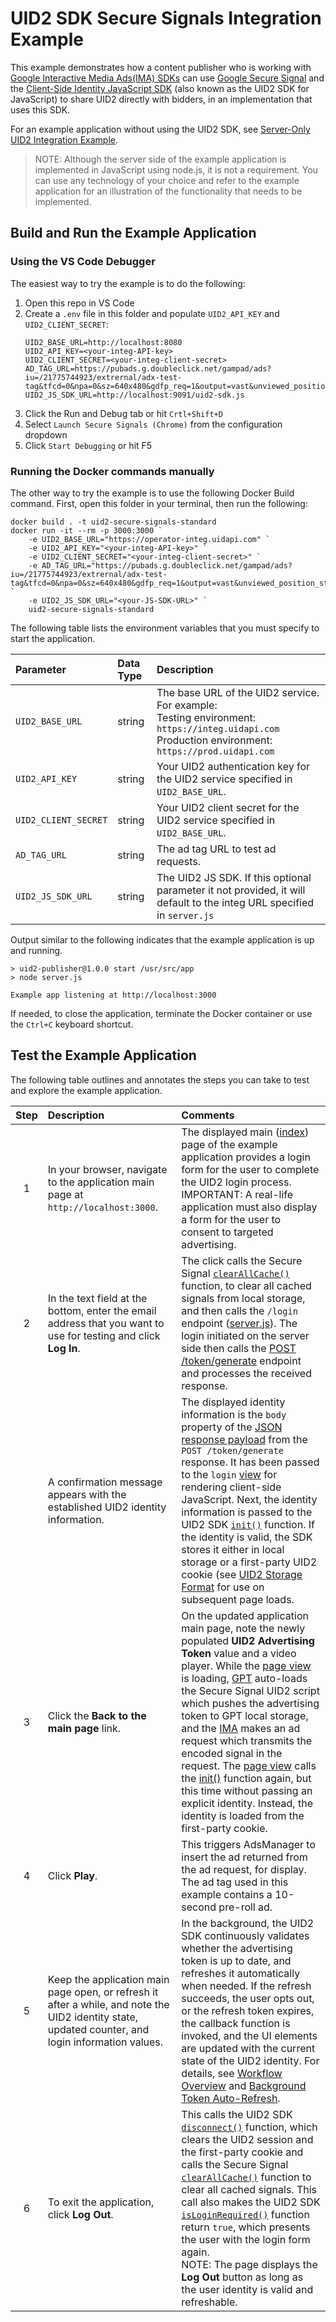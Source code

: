 # UID2 SDK Secure Signals Integration Example

This example demonstrates how a content publisher who is working with [Google Interactive Media Ads(IMA) SDKs](https://developers.google.com/interactive-media-ads/docs/sdks/html5/client-side) can use [Google Secure Signal](https://support.google.com/admanager/answer/10488752) and the [Client-Side Identity JavaScript SDK](https://unifiedid.com/docs/sdks/client-side-identity) (also known as the UID2 SDK for JavaScript) to share UID2 directly with bidders, in an implementation that uses this SDK.

For an example application without using the UID2 SDK, see [Server-Only UID2 Integration Example](../server_only/README.md).

> NOTE: Although the server side of the example application is implemented in JavaScript using node.js, it is not a requirement. You can use any technology of your choice and refer to the example application for an illustration of the functionality that needs to be implemented.

## Build and Run the Example Application

### Using the VS Code Debugger

The easiest way to try the example is to do the following:

1. Open this repo in VS Code
1. Create a `.env` file in this folder and populate `UID2_API_KEY` and `UID2_CLIENT_SECRET`:
   ```
   UID2_BASE_URL=http://localhost:8080
   UID2_API_KEY=<your-integ-API-key>
   UID2_CLIENT_SECRET=<your-integ-client-secret>
   AD_TAG_URL=https://pubads.g.doubleclick.net/gampad/ads?iu=/21775744923/extrernal/adx-test-tag&tfcd=0&npa=0&sz=640x480&gdfp_req=1&output=vast&unviewed_position_start=1&env=vp&impl=s&correlator=
   UID2_JS_SDK_URL=http://localhost:9091/uid2-sdk.js
   ```
1. Click the Run and Debug tab or hit `Crtl+Shift+D`
1. Select `Launch Secure Signals (Chrome)` from the configuration dropdown
1. Click `Start Debugging` or hit F5

### Running the Docker commands manually

The other way to try the example is to use the following Docker Build command. First, open this folder in your terminal, then run the following:

```
docker build . -t uid2-secure-signals-standard
docker run -it --rm -p 3000:3000 `
    -e UID2_BASE_URL="https://operator-integ.uidapi.com" `
    -e UID2_API_KEY="<your-integ-API-key>" `
    -e UID2_CLIENT_SECRET="<your-integ-client-secret>" `
    -e AD_TAG_URL="https://pubads.g.doubleclick.net/gampad/ads?iu=/21775744923/extrernal/adx-test-tag&tfcd=0&npa=0&sz=640x480&gdfp_req=1&output=vast&unviewed_position_start=1&env=vp&impl=s&correlator=" `
    -e UID2_JS_SDK_URL="<your-JS-SDK-URL>" `
    uid2-secure-signals-standard
```

The following table lists the environment variables that you must specify to start the application.

| Parameter            | Data Type | Description                                                                                                                                              |
| :------------------- | :-------- | :------------------------------------------------------------------------------------------------------------------------------------------------------- |
| `UID2_BASE_URL`      | string    | The base URL of the UID2 service. For example:</br>Testing environment: `https://integ.uidapi.com`<br/>Production environment: `https://prod.uidapi.com` |
| `UID2_API_KEY`       | string    | Your UID2 authentication key for the UID2 service specified in `UID2_BASE_URL`.                                                                          |
| `UID2_CLIENT_SECRET` | string    | Your UID2 client secret for the UID2 service specified in `UID2_BASE_URL`.                                                                               |
| `AD_TAG_URL`         | string    | The ad tag URL to test ad requests.                                                                                                                      |
| `UID2_JS_SDK_URL`    | string    | The UID2 JS SDK. If this optional parameter it not provided, it will default to the integ URL specified in `server.js`                                   |

Output similar to the following indicates that the example application is up and running.

```
> uid2-publisher@1.0.0 start /usr/src/app
> node server.js

Example app listening at http://localhost:3000
```

If needed, to close the application, terminate the Docker container or use the `Ctrl+C` keyboard shortcut.

## Test the Example Application

The following table outlines and annotates the steps you can take to test and explore the example application.

| Step | Description                                                                                                                                        | Comments                                                                                                                                                                                                                                                                                                                                                                                                                                                                                                                                                                                                                                                                                                                                                                                |
| :--: | :------------------------------------------------------------------------------------------------------------------------------------------------- | :-------------------------------------------------------------------------------------------------------------------------------------------------------------------------------------------------------------------------------------------------------------------------------------------------------------------------------------------------------------------------------------------------------------------------------------------------------------------------------------------------------------------------------------------------------------------------------------------------------------------------------------------------------------------------------------------------------------------------------------------------------------------------------------- |
|  1   | In your browser, navigate to the application main page at `http://localhost:3000`.                                                                 | The displayed main ([index](views/index.html)) page of the example application provides a login form for the user to complete the UID2 login process.</br>IMPORTANT: A real-life application must also display a form for the user to consent to targeted advertising.                                                                                                                                                                                                                                                                                                                                                                                                                                                                                                                  |
|  2   | In the text field at the bottom, enter the email address that you want to use for testing and click **Log In**.                                    | The click calls the Secure Signal [`clearAllCache()`](https://developers.google.com/publisher-tag/reference#googletag.secureSignals.SecureSignalProvidersArray_clearAllCache) function, to clear all cached signals from local storage, and then calls the `/login` endpoint ([server.js](server.js)). The login initiated on the server side then calls the [POST /token/generate](https://unifiedid.com/docs/endpoints/post-token-generate#decrypted-json-response-format) endpoint and processes the received response.                                                                                                                                                                                                                                                              |
|      | A confirmation message appears with the established UID2 identity information.                                                                     | The displayed identity information is the `body` property of the [JSON response payload](https://unifiedid.com/docs/endpoints/post-token-generate#decrypted-json-response-format) from the `POST /token/generate` response. It has been passed to the `login` [view](views/login.html) for rendering client-side JavaScript. Next, the identity information is passed to the UID2 SDK [`init()`](https://unifiedid.com/docs/sdks/client-side-identity#initopts-object-void) function. If the identity is valid, the SDK stores it either in local storage or a first-party UID2 cookie (see [UID2 Storage Format](https://unifiedid.com/docs/sdks/client-side-identity#uid2-storage-format) for use on subsequent page loads.                                                           |
|  3   | Click the **Back to the main page** link.                                                                                                          | On the updated application main page, note the newly populated **UID2 Advertising Token** value and a video player. While the [page view](views/index.html) is loading, [GPT](https://developers.google.com/publisher-tag/reference#googletag) auto-loads the Secure Signal UID2 script which pushes the advertising token to GPT local storage, and the [IMA](https://developers.google.com/interactive-media-ads/docs/sdks/html5/client-side) makes an ad request which transmits the encoded signal in the request. The [page view](views/index.html) calls the [init()](https://unifiedid.com/docs/sdks/client-side-identity#initopts-object-void) function again, but this time without passing an explicit identity. Instead, the identity is loaded from the first-party cookie. |
|  4   | Click **Play**.                                                                                                                                    | This triggers AdsManager to insert the ad returned from the ad request, for display. The ad tag used in this example contains a 10-second pre-roll ad.                                                                                                                                                                                                                                                                                                                                                                                                                                                                                                                                                                                                                                  |
|  5   | Keep the application main page open, or refresh it after a while, and note the UID2 identity state, updated counter, and login information values. | In the background, the UID2 SDK continuously validates whether the advertising token is up to date, and refreshes it automatically when needed. If the refresh succeeds, the user opts out, or the refresh token expires, the callback function is invoked, and the UI elements are updated with the current state of the UID2 identity. For details, see [Workflow Overview](https://unifiedid.com/docs/sdks/client-side-identity#workflow-overview) and [Background Token Auto-Refresh](https://unifiedid.com/docs/sdks/client-side-identity#background-token-auto-refresh).                                                                                                                                                                                                          |
|  6   | To exit the application, click **Log Out**.                                                                                                        | This calls the UID2 SDK [`disconnect()`](https://unifiedid.com/docs/sdks/client-side-identity#disconnect-void) function, which clears the UID2 session and the first-party cookie and calls the Secure Signal [`clearAllCache()`](https://developers.google.com/publisher-tag/reference#googletag.secureSignals.SecureSignalProvidersArray_clearAllCache) function to clear all cached signals. This call also makes the UID2 SDK [`isLoginRequired()`](https://unifiedid.com/docs/sdks/client-side-identity#isLoginRequired-boolean) function return `true`, which presents the user with the login form again.<br/> NOTE: The page displays the **Log Out** button as long as the user identity is valid and refreshable.                                                             |

